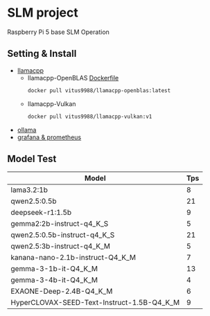 # SLM project

Raspberry Pi 5 base SLM Operation

## Setting & Install

- [llamacpp](base_setting/llamacpp.md)
  - llamacpp-OpenBLAS [Dockerfile](base_setting/docker/Dockerfile(llamacpp-OpenBLAS))
    ```bash
    docker pull vitus9988/llamacpp-openblas:latest
    ```
  - llamacpp-Vulkan
    ```bash
    docker pull vitus9988/llamacpp-vulkan:v1
    ```
- [ollama](base_setting/ollama.md)
- [grafana & prometheus](base_setting/monitoring.md)


## Model Test

|Model|Tps|
|---|---|
|lama3.2:1b|8|
|qwen2.5:0.5b|21|
|deepseek-r1:1.5b|9|
|gemma2:2b-instruct-q4_K_S|5|
|qwen2.5:0.5b-instruct-q4_K_S|21|
|qwen2.5:3b-instruct-q4_K_M|5|
|kanana-nano-2.1b-instruct-Q4_K_M|7|
|gemma-3-1b-it-Q4_K_M|13|
|gemma-3-4b-it-Q4_K_M|4|
|EXAONE-Deep-2.4B-Q4_K_M|6|
|HyperCLOVAX-SEED-Text-Instruct-1.5B-Q4_K_M|9|





